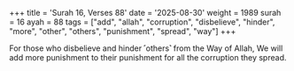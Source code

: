 +++
title = 'Surah 16, Verses 88'
date = '2025-08-30'
weight = 1989
surah = 16
ayah = 88
tags = ["add", "allah", "corruption", "disbelieve", "hinder", "more", "other", "others", "punishment", "spread", "way"]
+++

For those who disbelieve and hinder ˹others˺ from the Way of Allah, We will add more punishment to their punishment for all the corruption they spread.
